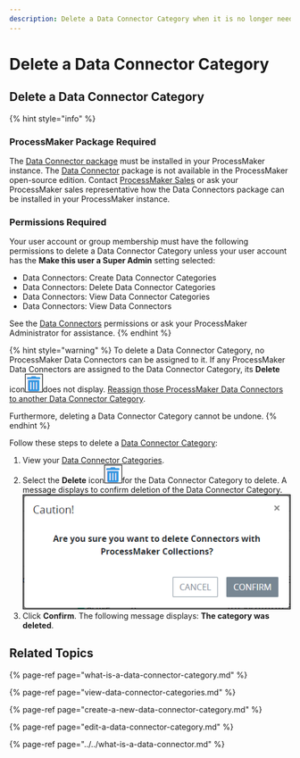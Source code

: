 ```yaml
---
description: Delete a Data Connector Category when it is no longer needed.
---
```


# Delete a Data Connector Category

## Delete a Data Connector Category

{% hint style="info" %}
### ProcessMaker Package Required

The [Data Connector package](../../../../package-development-distribution/package-a-connector/data-connector-package.md) must be installed in your ProcessMaker instance. The [Data Connector](../../what-is-a-data-connector.md) package is not available in the ProcessMaker open-source edition. Contact [ProcessMaker Sales](https://www.processmaker.com/contact/) or ask your ProcessMaker sales representative how the Data Connectors package can be installed in your ProcessMaker instance.

### Permissions Required

Your user account or group membership must have the following permissions to delete a Data Connector Category unless your user account has the **Make this user a Super Admin** setting selected:

* Data Connectors: Create Data Connector Categories
* Data Connectors: Delete Data Connector Categories
* Data Connectors: View Data Connector Categories
* Data Connectors: View Data Connectors

See the [Data Connectors](../../../../processmaker-administration/permission-descriptions-for-users-and-groups.md#data-connectors) permissions or ask your ProcessMaker Administrator for assistance.
{% endhint %}

{% hint style="warning" %}
To delete a Data Connector Category, no ProcessMaker Data Connectors can be assigned to it. If any ProcessMaker Data Connectors are assigned to the Data Connector Category, its **Delete** icon![](../../../../.gitbook/assets/trash-icon-process-modeler-processes.png)does not display. [Reassign those ProcessMaker Data Connectors to another Data Connector Category](../../edit-a-data-connector.md#edit-details-for-a-processmaker-data-connector).

Furthermore, deleting a Data Connector Category cannot be undone.
{% endhint %}

Follow these steps to delete a [Data Connector Category](../../what-is-a-data-connector.md):

1. View your [Data Connector Categories](view-data-connector-categories.md#view-data-connector-categories).
2. Select the **Delete** icon![](../../../../.gitbook/assets/trash-icon-process-modeler-processes.png)for the Data Connector Category to delete. A message displays to confirm deletion of the Data Connector Category. ![](../../../../.gitbook/assets/caution-delete-data-connector-category-package.png) 
3. Click **Confirm**. The following message displays: **The category was deleted**.

## Related Topics

{% page-ref page="what-is-a-data-connector-category.md" %}

{% page-ref page="view-data-connector-categories.md" %}

{% page-ref page="create-a-new-data-connector-category.md" %}

{% page-ref page="edit-a-data-connector-category.md" %}

{% page-ref page="../../what-is-a-data-connector.md" %}

